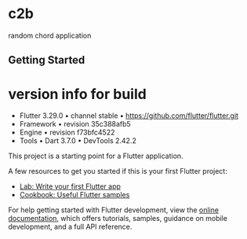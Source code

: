 # c2b

random chord application

## Getting Started

# version info for build
- Flutter 3.29.0 • channel stable • https://github.com/flutter/flutter.git
- Framework • revision 35c388afb5
- Engine • revision f73bfc4522
- Tools • Dart 3.7.0 • DevTools 2.42.2

This project is a starting point for a Flutter application.

A few resources to get you started if this is your first Flutter project:

- [Lab: Write your first Flutter app](https://docs.flutter.dev/get-started/codelab)
- [Cookbook: Useful Flutter samples](https://docs.flutter.dev/cookbook)

For help getting started with Flutter development, view the
[online documentation](https://docs.flutter.dev/), which offers tutorials,
samples, guidance on mobile development, and a full API reference.
